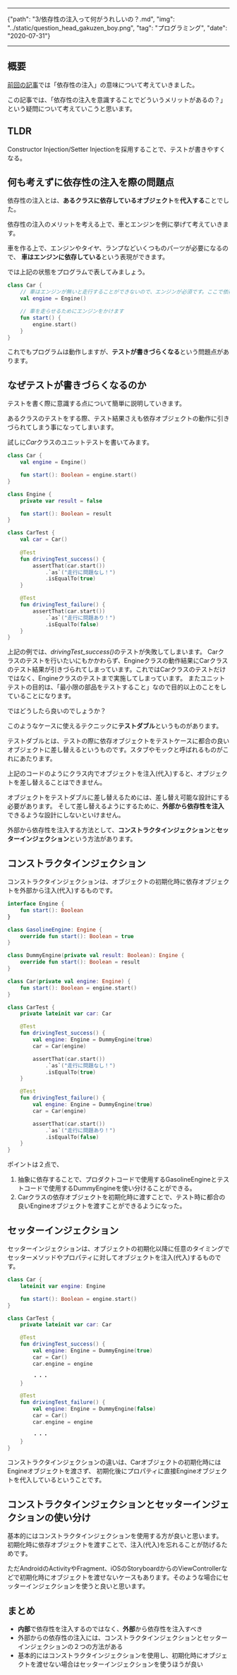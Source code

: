 *****
{"path": "3/依存性の注入って何がうれしいの？.md", "img": "../static/question_head_gakuzen_boy.png", "tag": "プログラミング", "date": "2020-07-31"}
*****

## 概要

[前回の記事](https://ueshun.jp/archive/2/%E4%BE%9D%E5%AD%98%E6%80%A7%E3%81%AE%E6%B3%A8%E5%85%A5%E3%81%A3%E3%81%A6%E4%BD%95%E3%81%AA%E3%81%AE%EF%BC%9F%E3%81%8A%E3%81%84%E3%81%97%E3%81%84%E3%81%AE%EF%BC%9F.md)では「依存性の注入」の意味について考えていきました。

この記事では、「依存性の注入を意識することでどういうメリットがあるの？」という疑問について考えていこうと思います。

## TLDR
Constructor Injection/Setter Injectionを採用することで、テストが書きやすくなる。

## 何も考えずに依存性の注入を際の問題点

依存性の注入とは、<b>あるクラスに依存しているオブジェクト</b>を<b>代入する</b>ことでした。

依存性の注入のメリットを考える上で、車とエンジンを例に挙げて考えていきます。

車を作る上で、エンジンやタイヤ、ランプなどいくつものパーツが必要になるので、
<b>車はエンジンに依存している</b>という表現ができます。

では上記の状態をプログラムで表してみましょう。

```Kotlin
class Car {
    // 車はエンジンが無いと走行することができないので、エンジンが必須です。ここで依存性を注入している。
    val engine = Engine()

    // 車を走らせるためにエンジンをかけます
    fun start() {
        engine.start()
    }
}
```

これでもプログラムは動作しますが、<b>テストが書きづらくなる</b>という問題点があります。

## なぜテストが書きづらくなるのか
テストを書く際に意識する点について簡単に説明していきます。

あるクラスのテストをする際、テスト結果さえも依存オブジェクトの動作に引きづられてしまう事になってしまいます。

試しに<i>Car</i>クラスのユニットテストを書いてみます。

```Kotlin
class Car {
    val engine = Engine()

    fun start(): Boolean = engine.start()
}

class Engine {
    private var result = false

    fun start(): Boolean = result
}

class CarTest {
    val car = Car()
  
    @Test
    fun drivingTest_success() {
        assertThat(car.start())
            .`as`("走行に問題なし！")
            .isEqualTo(true)
    }

    @Test
    fun drivingTest_failure() {
        assertThat(car.start())
            .`as`("走行に問題あり！")
            .isEqualTo(false)
    }
}
```

上記の例では、<i>drivingTest_success()</i>のテストが失敗してしまいます。
Carクラスのテストを行いたいにもかかわらず、Engineクラスの動作結果にCarクラスのテスト結果が引きづられてしまっています。これではCarクラスのテストだけではなく、Engineクラスのテストまで実施してしまっています。
またユニットテストの目的は、「最小限の部品をテストすること」なので目的以上のことをしていることになります。

ではどうしたら良いのでしょうか？

このようなケースに使えるテクニックに<b>テストダブル</b>というものがあります。

テストダブルとは、テストの際に依存オブジェクトをテストケースに都合の良いオブジェクトに差し替えるというものです。スタブやモックと呼ばれるものがこれにあたります。

上記のコードのようにクラス内でオブジェクトを注入(代入)すると、オブジェクトを差し替えることはできません。

オブジェクトをテストダブルに差し替えるためには、差し替え可能な設計にする必要があります。
そして差し替えるようにするために、<b>外部から依存性を注入</b>できるような設計にしないといけません。

外部から依存性を注入する方法として、<b>コンストラクタインジェクション</b>と<b>セッターインジェクション</b>という方法があります。

## コンストラクタインジェクション
コンストラクタインジェクションは、オブジェクトの初期化時に依存オブジェクトを外部から注入(代入)するものです。

```Kotlin
interface Engine {
    fun start(): Boolean
}

class GasolineEngine: Engine {
    override fun start(): Boolean = true
}

class DummyEngine(private val result: Boolean): Engine {
    override fun start(): Boolean = result
}

class Car(private val engine: Engine) {
    fun start(): Boolean = engine.start()
}

class CarTest {
    private lateinit var car: Car

    @Test
    fun drivingTest_success() {
        val engine: Engine = DummyEngine(true)
        car = Car(engine)

        assertThat(car.start())
            .`as`("走行に問題なし！")
            .isEqualTo(true)
    }

    @Test
    fun drivingTest_failure() {
        val engine: Engine = DummyEngine(true)
        car = Car(engine)

        assertThat(car.start())
            .`as`("走行に問題あり！")
            .isEqualTo(false)
    }
}
```

ポイントは２点で、
1. 抽象に依存することで、プロダクトコードで使用するGasolineEngineとテストコードで使用するDummyEngineを使い分けることができる。
2. Carクラスの依存オブジェクトを初期化時に渡すことで、テスト時に都合の良いEngineオブジェクトを渡すことができるようになった。

## セッターインジェクション
セッターインジェクションは、オブジェクトの初期化以降に任意のタイミングでセッターメソッドやプロパティに対してオブジェクトを注入(代入)するものです。

```Kotlin
class Car {
    lateinit var engine: Engine

    fun start(): Boolean = engine.start()
}

class CarTest {
    private lateinit var car: Car

    @Test
    fun drivingTest_success() {
        val engine: Engine = DummyEngine(true)
        car = Car()
        car.engine = engine

        ・・・
    }

    @Test
    fun drivingTest_failure() {
        val engine: Engine = DummyEngine(false)
        car = Car()
        car.engine = engine

        ・・・
    }
}
```

コンストラクタインジェクションの違いは、Carオブジェクトの初期化時にはEngineオブジェクトを渡さず、
初期化後にプロパティに直接Engineオブジェクトを代入しているということです。

## コンストラクタインジェクションとセッターインジェクションの使い分け
基本的にはコンストラクタインジェクションを使用する方が良いと思います。
初期化時に依存オブジェクトを渡すことで、注入(代入)を忘れることが防げるためです。

ただAndroidのActivityやFragment、iOSのStoryboardからのViewControllerなどで初期化時にオブジェクトを渡せないケースもあります。そのような場合にセッターインジェクションを使うと良いと思います。

## まとめ
- <b>内部</b>で依存性を注入するのではなく、<b>外部</b>から依存性を注入すべき
- 外部からの依存性の注入には、コンストラクタインジェクションとセッターインジェクションの２つの方法がある
- 基本的にはコンストラクタインジェクションを使用し、初期化時にオブジェクトを渡せない場合はセッターインジェクションを使うほうが良い